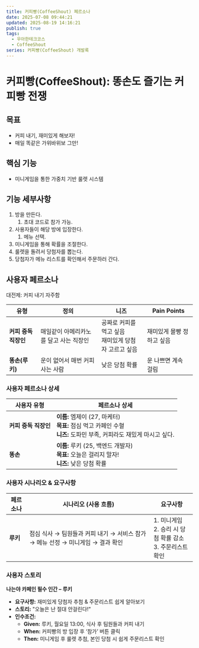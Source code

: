 ```yaml
---
title: 커피빵(CoffeeShout) 페르소나
date: 2025-07-08 09:44:21
updated: 2025-08-19 14:16:21
publish: true
tags:
  - 우아한테크코스
  - CoffeeShout
series: 커피빵(CoffeeShout) 개발록
---
```

# 커피빵(CoffeeShout): 똥손도 즐기는 커피빵 전쟁
## 목표
- 커피 내기, 재미있게 해보자!
- 매일 똑같은 가위바위보 그만!
## 핵심 기능
- 미니게임을 통한 가중치 기반 룰렛 시스템
## 기능 세부사항
1. 방을 만든다.
    1. 초대 코드로 참가 가능.
2. 사용자들이 해당 방에 입장한다.
    1. 메뉴 선택.
3. 미니게임을 통해 확률을 조절한다.
4. 룰렛을 돌려서 당첨자를 뽑는다.
5. 당첨자가 메뉴 리스트를 확인해서 주문하러 간다.
## 사용자 페르소나
대전제: 커피 내기 자주함

| **유형**        | **정의**                | **니즈**                              | **Pain Points** |
| ------------- | --------------------- | ----------------------------------- | --------------- |
| **커피 중독 직장인** | 매일같이 아메리카노를 달고 사는 직장인 | 공짜로 커피를 먹고 싶음 <br/> 재미있게 당첨자 고르고 싶음 | 재미있게 몰빵 정하고 싶음  |
| **똥손(루키)**    | 운이 없어서 매번 커피사는 사람     | 낮은 당첨 확률                            | 운 나쁘면 계속 걸림     |

### 사용자 페르소나 상세

| **사용자 유형**    | **페르소나 상세**                                                                             |
| ------------- | --------------------------------------------------------------------------------------- |
| **커피 중독 직장인** | **이름:** 엠제이 (27, 마케터) <br/> **목표:** 점심 먹고 카페인 수혈 <br/> **니즈:** 도파민 부족, 커피라도 재밌게 마시고 싶다. |
| **똥손**        | **이름:** 루키 (25, 백엔드 개발자) <br/> **목표:** 오늘은 걸리지 말자! <br/> **니즈:** 낮은 당첨 확률               |

### 사용자 시나리오 & 요구사항

| **페르소나** | **시나리오 (사용 흐름)**                                   | **요구사항**                                         |
| -------- | -------------------------------------------------- | ------------------------------------------------ |
| **루키**   | 점심 식사 → 팀원들과 커피 내기 → 서비스 참가 → 메뉴 선정 → 미니게임 → 결과 확인 | 1. 미니게임 <br/> 2. 승리 시 당첨 확률 감소 <br/> 3. 주문리스트 확인 |

### 사용자 스토리
**나는야 카페인 필수 인간 – 루키**
- **요구사항:** 재미있게 당첨자 추첨 & 주문리스트 쉽게 알아보기
- **스토리:** "오늘은 난 절대 안걸린다!"
- **인수조건:**
    - **Given:** 루키, 월요일 13:00, 식사 후 팀원들과 커피 내기
    - **When:** 커피빵의 방 입장 후 ‘참가’ 버튼 클릭
    - **Then:** 미니게임 후 룰렛 추첨, 본인 당첨 시 쉽게 주문리스트 확인